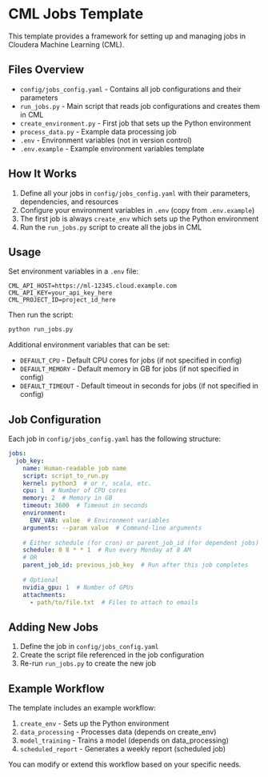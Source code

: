 # CML Jobs Template

This template provides a framework for setting up and managing jobs in Cloudera Machine Learning (CML).

## Files Overview

- `config/jobs_config.yaml` - Contains all job configurations and their parameters
- `run_jobs.py` - Main script that reads job configurations and creates them in CML
- `create_environment.py` - First job that sets up the Python environment
- `process_data.py` - Example data processing job
- `.env` - Environment variables (not in version control)
- `.env.example` - Example environment variables template

## How It Works

1. Define all your jobs in `config/jobs_config.yaml` with their parameters, dependencies, and resources
2. Configure your environment variables in `.env` (copy from `.env.example`)
3. The first job is always `create_env` which sets up the Python environment
4. Run the `run_jobs.py` script to create all the jobs in CML

## Usage

Set environment variables in a `.env` file:

```
CML_API_HOST=https://ml-12345.cloud.example.com
CML_API_KEY=your_api_key_here
CML_PROJECT_ID=project_id_here
```

Then run the script:

```bash
python run_jobs.py
```

Additional environment variables that can be set:
- `DEFAULT_CPU` - Default CPU cores for jobs (if not specified in config)
- `DEFAULT_MEMORY` - Default memory in GB for jobs (if not specified in config)
- `DEFAULT_TIMEOUT` - Default timeout in seconds for jobs (if not specified in config)

## Job Configuration

Each job in `config/jobs_config.yaml` has the following structure:

```yaml
jobs:
  job_key:
    name: Human-readable job name
    script: script_to_run.py
    kernel: python3  # or r, scala, etc.
    cpu: 1  # Number of CPU cores
    memory: 2  # Memory in GB
    timeout: 3600  # Timeout in seconds
    environment:
      ENV_VAR: value  # Environment variables
    arguments: --param value  # Command-line arguments
    
    # Either schedule (for cron) or parent_job_id (for dependent jobs)
    schedule: 0 8 * * 1  # Run every Monday at 8 AM
    # OR
    parent_job_id: previous_job_key  # Run after this job completes
    
    # Optional
    nvidia_gpu: 1  # Number of GPUs
    attachments:
      - path/to/file.txt  # Files to attach to emails
```

## Adding New Jobs

1. Define the job in `config/jobs_config.yaml`
2. Create the script file referenced in the job configuration
3. Re-run `run_jobs.py` to create the new job

## Example Workflow

The template includes an example workflow:

1. `create_env` - Sets up the Python environment
2. `data_processing` - Processes data (depends on create_env)
3. `model_training` - Trains a model (depends on data_processing)
4. `scheduled_report` - Generates a weekly report (scheduled job)

You can modify or extend this workflow based on your specific needs. 